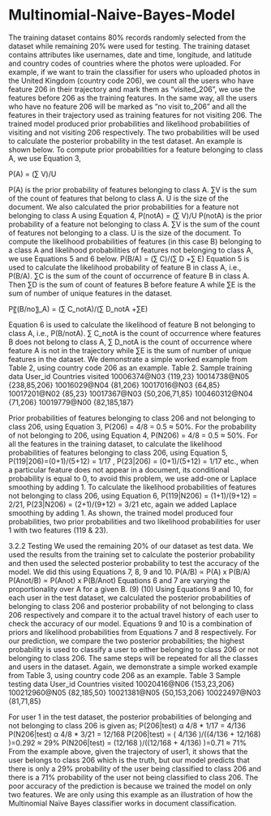 # Multinomial-Naive-Bayes-Model
The training dataset contains 80% records randomly selected from the dataset while remaining 20% were used for testing. The training dataset contains attributes like usernames, date and time, longitude, and latitude and country codes of countries where the photos were uploaded. For example, if we want to train the classifier for users who uploaded photos in the United Kingdom (country code 206), we count all the users who have feature 206 in their trajectory and mark them as “visited_206”, we use the features before 206 as the training features. In the same way, all the users who have no feature 206 will be marked as “no visit to_206” and all the features in their trajectory used as training features for not visiting 206. The trained model produced prior probabilities and likelihood probabilities of visiting and not visiting 206 respectively. The two probabilities will be used to calculate the posterior probability in the test dataset. An example is shown below.
To compute prior probabilities for a feature belonging to class A, we use Equation 3,

P(A) =  (∑ V)/U
			
P(A) is the prior probability of features belonging to class A. ∑V is the sum of the count of features that belong to class A. U is the size of the document.
We also calculated the prior probabilities for a feature not belonging to class A using Equation 4,
P(notA) =  (∑ V)/U
P(notA) is the prior probability of a feature not belonging to class A. ∑V is the sum of the count of features not belonging to a class. U is the size of the document. 
To compute the likelihood probabilities of features (in this case B) belonging to a class A and likelihood probabilities of features not belonging to class A, we use Equations 5 and 6 below.
P(B/A) =  (∑ C)/(∑ D +∑ E)
Equation 5 is used to calculate the likelihood probability of feature B in class A, i.e., P(B/A). ∑C  is the sum of the count of occurrence of feature B in class A. Then ∑D is the sum of count of features B before feature A while  ∑E is the sum of number of unique features in the dataset.

P〖(B/no〗_A) =  (∑  C_notA)/(∑ D_notA  +∑E)

Equation 6 is used to calculate the likelihood of feature B not belonging to class A, i.e., P(B/notA). ∑ C_notA  is the count of occurrence where features B does not belong to class A, ∑ D_notA is the count of occurrence where feature A is not in the trajectory while  ∑E is the sum of number of unique features in the dataset. 
We demonstrate a simple worked example from Table 2, using country code 206 as an example.
Table 2. Sample training data
User_id	Countries visited
10006374@N03	{119,23}
10014738@N05	{238,85,206}
10016029@N04	{81,206}
10017016@N03	{64,85}
10017201@N02	{85,23}
10017367@N03	{50,206,71,85}
100460312@N04	{71,206}
10019779@N00	{82,185,187}

Prior probabilities of features belonging to class 206 and not belonging to class 206, using Equation 3, 
P(206) = 4/8 = 0.5 ≈ 50%. 
For the probability of not belonging to 206, using Equation 4, 
P(N206) = 4/8  = 0.5 ≈ 50%. 
For all the features in the training dataset, to calculate the likelihood probabilities of features belonging to class 206, using Equation 5, 
P(119|206)=(0+1)/(5+12) = 1/17 , P(23|206) = (0+1)/(5+12) = 1/17 etc., when a particular feature does not appear in a document, its conditional probability is equal to 0, to avoid this problem, we use add-one or Laplace smoothing by adding 1. 
To calculate the likelihood probabilities of features not belonging to class 206, using Equation 6, 
P(119|N206) = (1+1)/(9+12) = 2/21, P(23|N206) = (2+1)/(9+12) = 3/21 etc, again we added Laplace smoothing by adding 1.
As shown, the trained model produced four probabilities, two prior probabilities and two likelihood probabilities for user 1 with two features (119 & 23).

3.2.2 Testing 
We used the remaining 20% of our dataset as test data. We used the results from the training set to calculate the posterior probability and then used the selected posterior probability to test the accuracy of the model. We did this using Equations 7, 8, 9 and 10.
P(A/B) ∝ P(A) x P(B/A) 
P(Anot/B) ∝ P(Anot) x P(B/Anot) 
      Equations 6 and 7 are varying the proportionality over A for a given B.
                 (9)
           (10)
Using Equations 9 and 10, for each user in the test dataset, we calculated the posterior probabilities of belonging to class 206 and posterior probability of not belonging to class 206 respectively and compare it to the actual travel history of each user to check the accuracy of our model.  Equations 9 and 10 is a combination of priors and likelihood probabilities from Equations 7 and 8 respectively. 
For our prediction, we compare the two posterior probabilities; the highest probability is used to classify a user to either belonging to class 206 or not belonging to class 206. The same steps will be repeated for all the classes and users in the dataset.
Again, we demonstrate a simple worked example from Table 3, using country code 206 as an example.
Table 3 Sample testing data
User_id	Countries visited
10020416@N06	{153,23,206}
100212960@N05	{82,185,50}
10021381@N05	{50,153,206}
10022497@N03	{81,71,85}

For user 1 in the test dataset, the posterior probabilities of belonging and not belonging to class 206 is given as; 
P(206|test) α  4/8 * 1/17 = 4/136
P(N206|test)  α  4/8 * 3/21 = 12/168
P(206|test) =  ( 4/136  )/((4/136  + 12/168) )=0.292 ≈ 29%
P(N206|test) = (12/168  )/((12/168  + 4/136) )=0.71 ≈ 71%
From the example above, given the trajectory of user1, it shows that the user belongs to class 206 which is the truth, but our model predicts that there is only a 29% probability of the user being classified to class 206 and there is a 71% probability of the user not being classified to class 206. The poor accuracy of the prediction is because we trained the model on only two features. We are only using this example as an illustration of how the Multinomial Naïve Bayes classifier works in document classification. 

